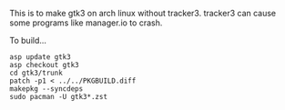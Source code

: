 
This is to make gtk3 on arch linux without tracker3.
tracker3 can cause some programs like manager.io to crash.

To build...


```
asp update gtk3
asp checkout gtk3
cd gtk3/trunk
patch -p1 < ../../PKGBUILD.diff
makepkg --syncdeps
sudo pacman -U gtk3*.zst
```
